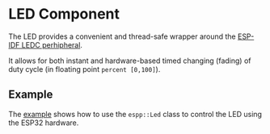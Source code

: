 # LED Component

The LED provides a convenient and thread-safe wrapper around the [ESP-IDF LEDC
perhipheral](https://docs.espressif.com/projects/esp-idf/en/latest/esp32/api-reference/peripherals/ledc.html#led-control-ledc).

It allows for both instant and hardware-based timed changing (fading) of duty
cycle (in floating point `percent [0,100]`).

## Example

The [example](./example) shows how to use the `espp::Led` class to control the
LED using the ESP32 hardware.

